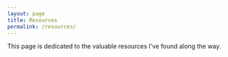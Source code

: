 ```yaml
---
layout: page
title: Resources
permalink: /resources/
---
```


This page is dedicated to the valuable resources I've found along the way.